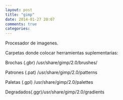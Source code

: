 ```yaml
---
layout: post
title: "gimp"
date: 2014-01-27 20:07
comments: true
categories: 
---
```

Procesador de imagenes.

Carpetas donde colocar herramientas suplementarias:

Brochas (.gbr)	/usr/share/gimp/2.0/brushes/ 

Patrones (.pat)     /usr/share/gimp/2.0/patterns 

Paletas (.gpl)	/usr/share/gimp/2.0/palettes 

Degradados(.ggr)/usr/share/gimp/2.0/gradients 

